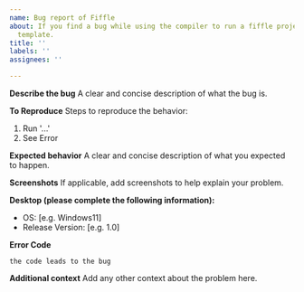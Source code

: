 ```yaml
---
name: Bug report of Fiffle
about: If you find a bug while using the compiler to run a fiffle project, use this
  template.
title: ''
labels: ''
assignees: ''

---
```


**Describe the bug**
A clear and concise description of what the bug is.

**To Reproduce**
Steps to reproduce the behavior:
1. Run '...'
2. See Error

**Expected behavior**
A clear and concise description of what you expected to happen.

**Screenshots**
If applicable, add screenshots to help explain your problem.

**Desktop (please complete the following information):**
 - OS: [e.g. Windows11]
 - Release Version: [e.g. 1.0]

**Error Code**
```fif
the code leads to the bug
```

**Additional context**
Add any other context about the problem here.
